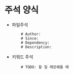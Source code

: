 #

# 주석 양식
- 파일주석  
    ```
        # Author: 
        # Since: 
        # Dependency: 
        # Description:
    ```
- 키워드 주석
    ```
        # TODO: 할 일 메모해둘 때
    ```

